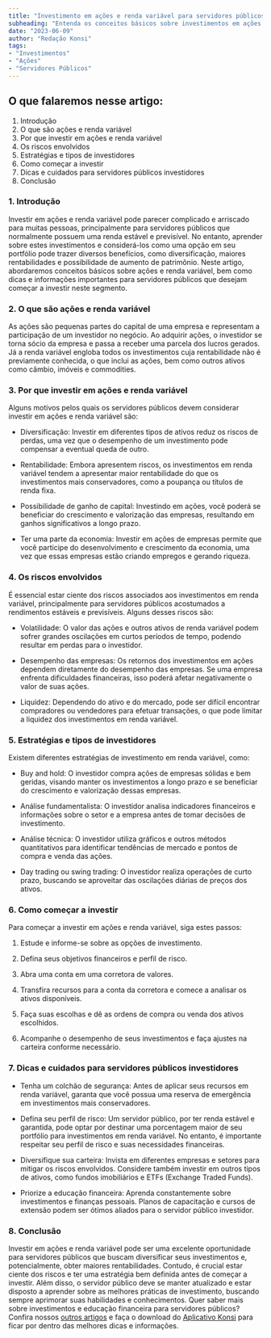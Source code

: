 ```yaml
---
title: "Investimento em ações e renda variável para servidores públicos: Um guia completo"
subheading: "Entenda os conceitos básicos sobre investimentos em ações e renda variável e como os servidores públicos podem se beneficiar deles."
date: "2023-06-09"
author: "Redação Konsi"
tags:
- "Investimentos"
- "Ações"
- "Servidores Públicos"
---
```


## O que falaremos nesse artigo:

1. Introdução
2. O que são ações e renda variável
3. Por que investir em ações e renda variável
4. Os riscos envolvidos
5. Estratégias e tipos de investidores
6. Como começar a investir
7. Dicas e cuidados para servidores públicos investidores
8. Conclusão

### 1. Introdução

Investir em ações e renda variável pode parecer complicado e arriscado para muitas pessoas, principalmente para servidores públicos que normalmente possuem uma renda estável e previsível. No entanto, aprender sobre estes investimentos e considerá-los como uma opção em seu portfólio pode trazer diversos benefícios, como diversificação, maiores rentabilidades e possibilidade de aumento de patrimônio. Neste artigo, abordaremos conceitos básicos sobre ações e renda variável, bem como dicas e informações importantes para servidores públicos que desejam começar a investir neste segmento.

### 2. O que são ações e renda variável

As ações são pequenas partes do capital de uma empresa e representam a participação de um investidor no negócio. Ao adquirir ações, o investidor se torna sócio da empresa e passa a receber uma parcela dos lucros gerados. Já a renda variável engloba todos os investimentos cuja rentabilidade não é previamente conhecida, o que inclui as ações, bem como outros ativos como câmbio, imóveis e commodities. 

### 3. Por que investir em ações e renda variável

Alguns motivos pelos quais os servidores públicos devem considerar investir em ações e renda variável são:

- Diversificação: Investir em diferentes tipos de ativos reduz os riscos de perdas, uma vez que o desempenho de um investimento pode compensar a eventual queda de outro.

- Rentabilidade: Embora apresentem riscos, os investimentos em renda variável tendem a apresentar maior rentabilidade do que os investimentos mais conservadores, como a poupança ou títulos de renda fixa.

- Possibilidade de ganho de capital: Investindo em ações, você poderá se beneficiar do crescimento e valorização das empresas, resultando em ganhos significativos a longo prazo.

- Ter uma parte da economia: Investir em ações de empresas permite que você participe do desenvolvimento e crescimento da economia, uma vez que essas empresas estão criando empregos e gerando riqueza.

### 4. Os riscos envolvidos

É essencial estar ciente dos riscos associados aos investimentos em renda variável, principalmente para servidores públicos acostumados a rendimentos estáveis e previsíveis. Alguns desses riscos são:

- Volatilidade: O valor das ações e outros ativos de renda variável podem sofrer grandes oscilações em curtos períodos de tempo, podendo resultar em perdas para o investidor.

- Desempenho das empresas: Os retornos dos investimentos em ações dependem diretamente do desempenho das empresas. Se uma empresa enfrenta dificuldades financeiras, isso poderá afetar negativamente o valor de suas ações.

- Liquidez: Dependendo do ativo e do mercado, pode ser difícil encontrar compradores ou vendedores para efetuar transações, o que pode limitar a liquidez dos investimentos em renda variável.

### 5. Estratégias e tipos de investidores

Existem diferentes estratégias de investimento em renda variável, como:

- Buy and hold: O investidor compra ações de empresas sólidas e bem geridas, visando manter os investimentos a longo prazo e se beneficiar do crescimento e valorização dessas empresas.

- Análise fundamentalista: O investidor analisa indicadores financeiros e informações sobre o setor e a empresa antes de tomar decisões de investimento.

- Análise técnica: O investidor utiliza gráficos e outros métodos quantitativos para identificar tendências de mercado e pontos de compra e venda das ações.

- Day trading ou swing trading: O investidor realiza operações de curto prazo, buscando se aproveitar das oscilações diárias de preços dos ativos.

### 6. Como começar a investir

Para começar a investir em ações e renda variável, siga estes passos:

1. Estude e informe-se sobre as opções de investimento.

2. Defina seus objetivos financeiros e perfil de risco.

3. Abra uma conta em uma corretora de valores.

4. Transfira recursos para a conta da corretora e comece a analisar os ativos disponíveis.

5. Faça suas escolhas e dê as ordens de compra ou venda dos ativos escolhidos.

6. Acompanhe o desempenho de seus investimentos e faça ajustes na carteira conforme necessário.

### 7. Dicas e cuidados para servidores públicos investidores

- Tenha um colchão de segurança: Antes de aplicar seus recursos em renda variável, garanta que você possua uma reserva de emergência em investimentos mais conservadores.

- Defina seu perfil de risco: Um servidor público, por ter renda estável e garantida, pode optar por destinar uma porcentagem maior de seu portfólio para investimentos em renda variável. No entanto, é importante respeitar seu perfil de risco e suas necessidades financeiras.

- Diversifique sua carteira: Invista em diferentes empresas e setores para mitigar os riscos envolvidos. Considere também investir em outros tipos de ativos, como fundos imobiliários e ETFs (Exchange Traded Funds).

- Priorize a educação financeira: Aprenda constantemente sobre investimentos e finanças pessoais. Planos de capacitação e cursos de extensão podem ser ótimos aliados para o servidor público investidor.

### 8. Conclusão

Investir em ações e renda variável pode ser uma excelente oportunidade para servidores públicos que buscam diversificar seus investimentos e, potencialmente, obter maiores rentabilidades. Contudo, é crucial estar ciente dos riscos e ter uma estratégia bem definida antes de começar a investir. Além disso, o servidor público deve se manter atualizado e estar disposto a aprender sobre as melhores práticas de investimento, buscando sempre aprimorar suas habilidades e conhecimentos. Quer saber mais sobre investimentos e educação financeira para servidores públicos? Confira nossos [outros artigos](https://www.konsi.com.br/postagens) e faça o download do [Aplicativo Konsi](https://www.konsi.com.br/download) para ficar por dentro das melhores dicas e informações.